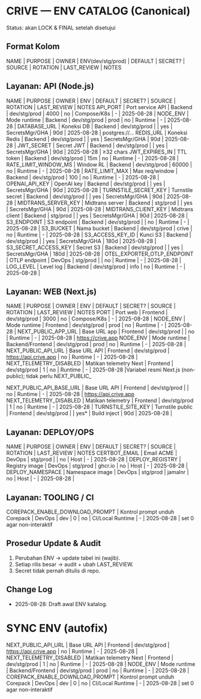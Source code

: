 # CRIVE — ENV CATALOG (Canonical)
Status: akan LOCK & FINAL setelah disetujui

## Format Kolom
NAME | PURPOSE | OWNER | ENV(dev/stg/prod) | DEFAULT | SECRET? | SOURCE | ROTATION | LAST_REVIEW | NOTES

## Layanan: API (Node.js)
NAME | PURPOSE | OWNER | ENV | DEFAULT | SECRET? | SOURCE | ROTATION | LAST_REVIEW | NOTES
API_PORT | Port service API | Backend | dev/stg/prod | 4000 | no | Compose/K8s | - | 2025-08-28 |
NODE_ENV | Mode runtime | Backend | dev/stg/prod | prod | no | Runtime | - | 2025-08-28 |
DATABASE_URL | Koneksi DB | Backend | dev/stg/prod |  | yes | SecretsMgr/GHA | 90d | 2025-08-28 | postgres://…
REDIS_URL | Koneksi Redis | Backend | dev/stg/prod |  | yes | SecretsMgr/GHA | 90d | 2025-08-28 |
JWT_SECRET | Secret JWT | Backend | dev/stg/prod |  | yes | SecretsMgr/GHA | 90d | 2025-08-28 | ≥32 chars
JWT_EXPIRES_IN | TTL token | Backend | dev/stg/prod | 15m | no | Runtime | - | 2025-08-28 |
RATE_LIMIT_WINDOW_MS | Window RL | Backend | dev/stg/prod | 60000 | no | Runtime | - | 2025-08-28 |
RATE_LIMIT_MAX | Max req/window | Backend | dev/stg/prod | 100 | no | Runtime | - | 2025-08-28 |
OPENAI_API_KEY | OpenAI key | Backend | dev/stg/prod |  | yes | SecretsMgr/GHA | 90d | 2025-08-28 |
TURNSTILE_SECRET_KEY | Turnstile secret | Backend | dev/stg/prod |  | yes | SecretsMgr/GHA | 90d | 2025-08-28 |
MIDTRANS_SERVER_KEY | Midtrans server | Backend | stg/prod |  | yes | SecretsMgr/GHA | 90d | 2025-08-28 |
MIDTRANS_CLIENT_KEY | Midtrans client | Backend | stg/prod |  | yes | SecretsMgr/GHA | 90d | 2025-08-28 |
S3_ENDPOINT | S3 endpoint | Backend | dev/stg/prod |  | no | Runtime | - | 2025-08-28 |
S3_BUCKET | Nama bucket | Backend | dev/stg/prod | crive | no | Runtime | - | 2025-08-28 |
S3_ACCESS_KEY_ID | Kunci S3 | Backend | dev/stg/prod |  | yes | SecretsMgr/GHA | 180d | 2025-08-28 |
S3_SECRET_ACCESS_KEY | Secret S3 | Backend | dev/stg/prod |  | yes | SecretsMgr/GHA | 180d | 2025-08-28 |
OTEL_EXPORTER_OTLP_ENDPOINT | OTLP endpoint | DevOps | stg/prod |  | no | Runtime | - | 2025-08-28 |
LOG_LEVEL | Level log | Backend | dev/stg/prod | info | no | Runtime | - | 2025-08-28 |

## Layanan: WEB (Next.js)
NAME | PURPOSE | OWNER | ENV | DEFAULT | SECRET? | SOURCE | ROTATION | LAST_REVIEW | NOTES
PORT | Port web | Frontend | dev/stg/prod | 3000 | no | Compose/K8s | - | 2025-08-28 |
NODE_ENV | Mode runtime | Frontend | dev/stg/prod | prod | no | Runtime | - | 2025-08-28 |
NEXT_PUBLIC_APP_URL | Base URL app | Frontend | dev/stg/prod |  | no | Runtime | - | 2025-08-28 | https://crive.app
NODE_ENV | Mode runtime | Backend/Frontend | dev/stg/prod | prod | no | Runtime | - | 2025-08-28 |
NEXT_PUBLIC_API_URL | Base URL API | Frontend | dev/stg/prod | https://api.crive.app | no | Runtime | - | 2025-08-28 |
NEXT_TELEMETRY_DISABLED | Matikan telemetry Next | Frontend | dev/stg/prod | 1 | no | Runtime | - | 2025-08-28 |Variabel resmi Next.js (non-public); tidak perlu NEXT_PUBLIC_

NEXT_PUBLIC_API_BASE_URL | Base URL API | Frontend | dev/stg/prod |  | no | Runtime | - | 2025-08-28 | https://api.crive.app
NEXT_TELEMETRY_DISABLED | Matikan telemetry | Frontend | dev/stg/prod | 1 | no | Runtime | - | 2025-08-28 |
TURNSTILE_SITE_KEY | Turnstile public | Frontend | dev/stg/prod |  | yes* | Build inject | 90d | 2025-08-28 |

## Layanan: DEPLOY/OPS
NAME | PURPOSE | OWNER | ENV | DEFAULT | SECRET? | SOURCE | ROTATION | LAST_REVIEW | NOTES
CERTBOT_EMAIL | Email ACME | DevOps | stg/prod |  | no | Host | - | 2025-08-28 |
DEPLOY_REGISTRY | Registry image | DevOps | stg/prod | ghcr.io | no | Host | - | 2025-08-28 |
DEPLOY_NAMESPACE | Namespace image | DevOps | stg/prod | jamalnr | no | Host | - | 2025-08-28 |

## Layanan: TOOLING / CI
COREPACK_ENABLE_DOWNLOAD_PROMPT | Kontrol prompt unduh Corepack | DevOps | dev | 0 | no | CI/Local Runtime | - | 2025-08-28 | set 0 agar non-interaktif

## Prosedur Update & Audit
1) Perubahan ENV → update tabel ini (wajib).  
2) Setiap rilis besar → audit + ubah LAST_REVIEW.  
3) Secret tidak pernah ditulis di repo.

## Change Log
- 2025-08-28: Draft awal ENV katalog.
# SYNC ENV (autofix)
NEXT_PUBLIC_API_URL | Base URL API | Frontend | dev/stg/prod | https://api.crive.app | no | Runtime | - | 2025-08-28 |
NEXT_TELEMETRY_DISABLED | Matikan telemetry Next | Frontend | dev/stg/prod | 1 | no | Runtime | - | 2025-08-28 |
NODE_ENV | Mode runtime | Backend/Frontend | dev/stg/prod | prod | no | Runtime | - | 2025-08-28 |
COREPACK_ENABLE_DOWNLOAD_PROMPT | Kontrol prompt unduh Corepack | DevOps | dev | 0 | no | CI/Local Runtime | - | 2025-08-28 | set 0 agar non-interaktif
